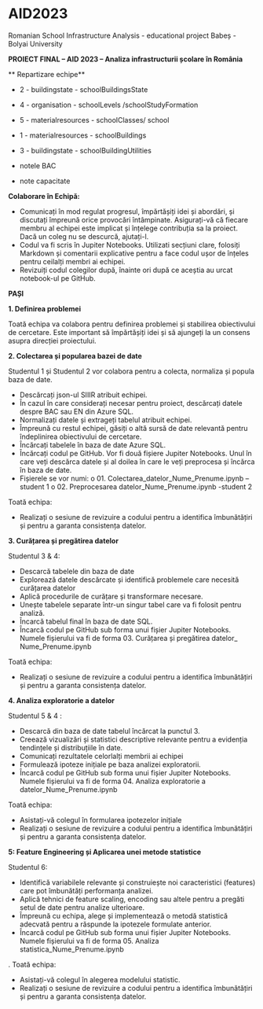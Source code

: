 # AID2023
Romanian School Infrastructure Analysis - educational project Babeș - Bolyai University


**PROIECT FINAL – AID 2023 – Analiza infrastructurii școlare în România**

** Repartizare echipe**
- 2 - buildingstate - schoolBuildingsState
- 4 - organisation - schoolLevels /schoolStudyFormation
- 5 - materialresources - schoolClasses/ school
- 1 - materialresources - schoolBuildings
- 3 - buildingstate - schoolBuildingUtilities

- notele BAC
- note capacitate



**Colaborare în Echipă:** 

-	Comunicați în mod regulat progresul, împărtășiți idei și abordări, și discutați împreună orice provocări întâmpinate. Asigurați-vă că fiecare membru al echipei este implicat și înțelege contribuția sa la proiect. Dacă un coleg nu se descurcă, ajutați-l.
-	Codul va fi scris în Jupiter Notebooks. Utilizati secțiuni clare, folosiți Markdown și comentarii explicative pentru a face codul ușor de înțeles pentru ceilalți membri ai echipei.
-	Revizuiți codul colegilor după, înainte ori după ce aceștia au urcat notebook-ul pe GitHub.



  **PAȘI**



**1.	Definirea problemei**

Toată echipa va colabora pentru definirea problemei și stabilirea obiectivului de cercetare. Este important să împărtășiți idei și să ajungeți la un consens asupra direcției proiectului.

**2.	 Colectarea și popularea bazei de date**

Studentul 1 și Studentul 2 vor colabora pentru a colecta, normaliza și popula baza de date.

-	Descărcați json-ul SIIIR atribuit echipei.
-	În cazul în care considerați necesar pentru proiect, descărcați datele despre BAC sau EN din Azure SQL.
-	Normalizați datele și extrageți tabelul atribuit echipei.
-	Împreună cu restul echipei, găsiți o altă sursă de date relevantă pentru îndeplinirea obiectivului de cercetare.
-	Încărcați tabelele în baza de date Azure SQL.
-	Încărcați codul pe GitHub. Vor fi două fișiere Jupiter Notebooks. Unul în care veți descărca datele și al doilea în care le veți preprocesa și încărca în baza de date. 
-	Fișierele se vor numi: 
o	01. Colectarea_datelor_Nume_Prenume.ipynb – student 1
o	02. Preprocesarea datelor_Nume_Prenume.ipynb -student 2

Toată echipa: 

-	Realizați o sesiune de revizuire a codului pentru a identifica îmbunătățiri și pentru a garanta consistența datelor.


**3. Curățarea și pregătirea datelor**

Studentul 3 & 4:

-	Descarcă tabelele din baza de date
-	Explorează datele descărcate și identifică problemele care necesită curățarea datelor
-	Aplică procedurile de curățare și transformare necesare.
-	Unește tabelele separate într-un singur tabel care va fi folosit pentru analiză.
-	Încarcă tabelul final în baza de date SQL.
-	Încarcă codul pe GitHub sub forma unui fișier Jupiter Notebooks. Numele fișierului va fi de forma 03. Curățarea și pregătirea datelor_ Nume_Prenume.ipynb

Toată echipa: 

- Realizați o sesiune de revizuire a codului pentru a identifica îmbunătățiri și pentru a garanta consistența datelor.


**4. Analiza exploratorie a datelor**

Studentul 5 & 4 :

-	Descarcă din baza de date tabelul încărcat la punctul 3.
-	Creează vizualizări și statistici descriptive relevante pentru a evidenția tendințele și distribuțiile în date.
-	Comunicați rezultatele celorlalți membrii ai echipei
-	Formulează ipoteze inițiale pe baza analizei exploratorii.
-	Încarcă codul pe GitHub sub forma unui fișier Jupiter Notebooks. Numele fișierului va fi de forma 04. Analiza exploratorie a datelor_Nume_Prenume.ipynb

Toată echipa:
-	Asistați-vă colegul în formularea ipotezelor inițiale
-	Realizați o sesiune de revizuire a codului pentru a identifica îmbunătățiri și pentru a garanta consistența datelor.

**5: Feature Engineering și Aplicarea unei metode statistice**

Studentul 6:


-	Identifică variabilele relevante și construiește noi caracteristici (features) care pot îmbunătăți performanța analizei.
-	Aplică tehnici de feature scaling, encoding sau altele pentru a pregăti setul de date pentru analize ulterioare.
-	Împreună cu echipa, alege și implementează o metodă statistică adecvată pentru a răspunde la ipotezele formulate anterior.
-	Încarcă codul pe GitHub sub forma unui fișier Jupiter Notebooks. Numele fișierului va fi de forma 05. Analiza statistica_Nume_Prenume.ipynb


. Toată echipa:
-	Asistați-vă colegul în alegerea modelului statistic.
-	Realizați o sesiune de revizuire a codului pentru a identifica îmbunătățiri și pentru a garanta consistența datelor.










